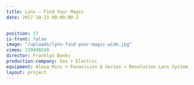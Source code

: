 ```yaml
---
title: Lynx — Find Your Magic
date: 2017-10-23 00:00:00 Z


position: 17
is-front: false
image: "/uploads/lynx-find-your-magic-wide.jpg"
vimeo: 239498249
director: Franklyn Banks
production-company: Gas + Electric
equipment: Alexa Mini + Panavision G Series + Revolution Lens System
layout: project
---
```



